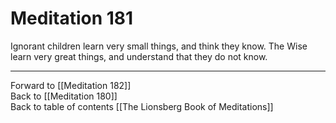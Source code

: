 # Meditation 181

Ignorant children learn very small things, and think they know. The Wise learn very great things, and understand that they do not know. 

___

Forward to [[Meditation 182]]  
Back to [[Meditation 180]]    
Back to table of contents [[The Lionsberg Book of Meditations]]  
